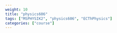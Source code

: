 ```yaml
---
weight: 10
title: "physics606"
tags: ["MSPHYSIK2", "physics606", "ECThPhysics"]
categories: ["course"]
---
```

